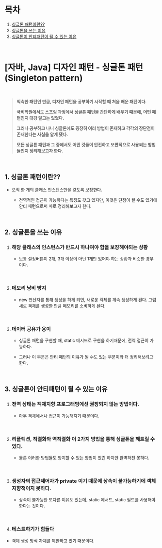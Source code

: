 # 목차

1. [싱글톤 패턴이란??](#1-싱글톤-패턴이란) <br/>
2. [싱글톤을 쓰는 이유](#2-싱글톤을-쓰는-이유) <br/>
3. [싱글톤이 안티패턴이 될 수 있는 이유](#3-싱글톤이-안티패턴이-될-수-있는-이유) <br/>

<br/>

# [자바, Java] 디자인 패턴 - 싱글톤 패턴 (Singleton pattern)

<br/>

> **익숙한 패턴인 만큼, 디자인 패턴을 공부하기 시작할 때 처음 배운 패턴이다.**
>
> **국비학원에서도 스프링 과정에서 싱글톤 패턴을 간단하게 배우기 때문에, 어떤 패턴인지 대강 알고는 있었다.**
>
> **그러나 공부하고 나니 싱글톤에도 굉장히 여러 방법이 존재하고 각각의 장단점이 존재한다는 사실을 알게 됐다.**
>
> **모든 싱글톤 패턴과 그 중에서도 어떤 것들이 안전하고 보편적으로 사용되는 방법들인지 정리해보고자 한다.**

<br/>

## 1. 싱글톤 패턴이란??

- 오직 한 개의 클래스 인스턴스만을 갖도록 보장한다.

  - 전역적인 접근이 가능하다는 특징도 갖고 있지만, 이것은 단점이 될 수도 있기에 안티 패턴으로써 따로 정리해보고자 한다.

    <br/>

## 2. 싱글톤을 쓰는 이유

1. ### 해당 클래스의 인스턴스가 반드시 하나여야 함을 보장해야되는 상황

   - 보통 설정버튼이 2개, 3개 이상이 아닌 1개만 있어야 하는 상황과 비슷한 경우이다.

     <br/>

2. ### 메모리 낭비 방지

   - new 연산자를 통해 생성을 하게 되면, 새로운 객체를 계속 생성하게 된다. 그럼 새로 객체를 생성한 만큼 메모리를 소비하게 된다.

     <br/>

3. ### 데이터 공유가 용이

   - 싱글톤 패턴을 구현할 때, static 메서드로 구현을 하기때문에, 전역 접근이 가능하다.

   - 그러나 이 부분은 안티 패턴의 이유가 될 수도 있는 부분이라 더 정리해보려고 한다.

     <br/>

## 3. 싱글톤이 안티패턴이 될 수 있는 이유

1. ### 전역 상태는 객체지향 프로그래밍에선 권장되지 않는 방법이다.

   - 아무 객체에서나 접근이 가능해지기 때문이다.

     <br/>

2. ### 리플렉션, 직렬화와 역직렬화 이 2가지 방법을 통해 싱글톤을 깨트릴 수 있다.

   - 물론 이러한 방법들도 방지할 수 있는 방법이 있긴 하지만 완벽하진 못하다.

     <br/>

3. ### 생성자의 접근제어자가 private 이기 때문에 상속이 불가능하기에 객체지향적이지 못하다.

   - 상속이 불가능한 또다른 이유도 있는데, static 메서드, static 필드를 사용해야 한다는 것이다.

     <br/>

4. ### 테스트하기가 힘들다

  - 객체 생성 방식 자체를 제한하고 있기 때문이다.

  <br/>